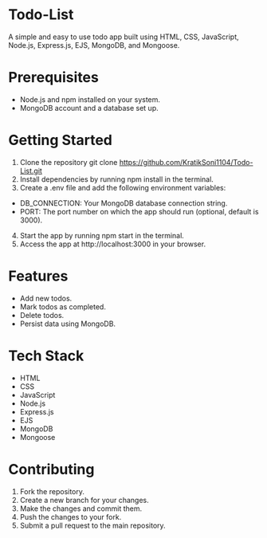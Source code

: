 # Todo-List

A simple and easy to use todo app built using HTML, CSS, JavaScript, Node.js, Express.js, EJS, MongoDB, and Mongoose.

# Prerequisites
- Node.js and npm installed on your system.
- MongoDB account and a database set up.

# Getting Started
1. Clone the repository git clone https://github.com/KratikSoni1104/Todo-List.git
2. Install dependencies by running npm install in the terminal.
3. Create a .env file and add the following environment variables:
  - DB_CONNECTION: Your MongoDB database connection string.
  - PORT: The port number on which the app should run (optional, default is 3000).
4. Start the app by running npm start in the terminal.
5. Access the app at http://localhost:3000 in your browser.

# Features
- Add new todos.
- Mark todos as completed.
- Delete todos.
- Persist data using MongoDB.

# Tech Stack

- HTML
- CSS
- JavaScript
- Node.js
- Express.js
- EJS
- MongoDB
- Mongoose

# Contributing

1. Fork the repository.
2. Create a new branch for your changes.
3. Make the changes and commit them.
4. Push the changes to your fork.
5. Submit a pull request to the main repository.
